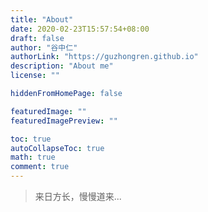 ```yaml
---
title: "About"
date: 2020-02-23T15:57:54+08:00
draft: false
author: "谷中仁"
authorLink: "https://guzhongren.github.io"
description: "About me"
license: ""

hiddenFromHomePage: false

featuredImage: ""
featuredImagePreview: ""

toc: true
autoCollapseToc: true
math: true
comment: true
---
```

> 来日方长，慢慢道来...

